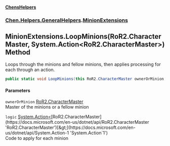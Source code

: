 
#### [ChensHelpers](./index 'index')

### [Chen.Helpers.GeneralHelpers](./Chen-Helpers-GeneralHelpers 'Chen.Helpers.GeneralHelpers').[MinionExtensions](./Chen-Helpers-GeneralHelpers-MinionExtensions 'Chen.Helpers.GeneralHelpers.MinionExtensions')

## MinionExtensions.LoopMinions(RoR2.CharacterMaster, System.Action&lt;RoR2.CharacterMaster&gt;) Method
Loops through the minions and fellow minions, then applies processing for each through an action.  
```csharp
public static void LoopMinions(this RoR2.CharacterMaster ownerOrMinion, System.Action<RoR2.CharacterMaster> logic);
```

#### Parameters
<a name='Chen-Helpers-GeneralHelpers-MinionExtensions-LoopMinions(RoR2-CharacterMaster_System-Action-RoR2-CharacterMaster-)-ownerOrMinion'></a>
`ownerOrMinion` [RoR2.CharacterMaster](https://docs.microsoft.com/en-us/dotnet/api/RoR2.CharacterMaster 'RoR2.CharacterMaster')  
Master of the minions or a fellow minion  
  
<a name='Chen-Helpers-GeneralHelpers-MinionExtensions-LoopMinions(RoR2-CharacterMaster_System-Action-RoR2-CharacterMaster-)-logic'></a>
`logic` [System.Action&lt;](https://docs.microsoft.com/en-us/dotnet/api/System.Action-1 'System.Action`1')[RoR2.CharacterMaster](https://docs.microsoft.com/en-us/dotnet/api/RoR2.CharacterMaster 'RoR2.CharacterMaster')[&gt;](https://docs.microsoft.com/en-us/dotnet/api/System.Action-1 'System.Action`1')  
Code to apply for each minion  
  
